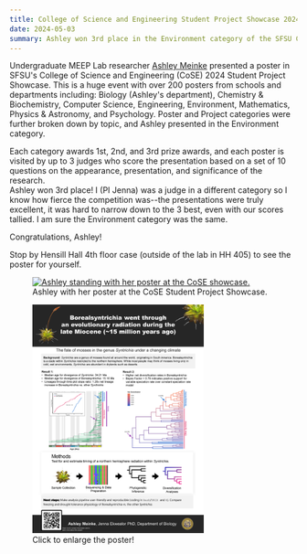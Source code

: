 ```yaml
---
title: College of Science and Engineering Student Project Showcase 2024
date: 2024-05-03
summary: Ashley won 3rd place in the Environment category of the SFSU College of Science and Engineering 2024 Student Project Showcase!
---
```


Undergraduate MEEP Lab researcher [Ashley Meinke](../../../author/ashley-meinke/) presented a poster in SFSU's College of Science and Engineering (CoSE) 2024 Student Project Showcase. 
This is a huge event with over 200 posters from schools and departments including: Biology (Ashley's department), Chemistry & Biochemistry, Computer Science, Engineering, Environment, Mathematics, Physics & Astronomy, and Psychology. 
Poster and Project categories were further broken down by topic, and Ashley presented in the Environment category. 

Each category awards 1st, 2nd, and 3rd prize awards, and each poster is visited by up to 3 judges who score the presentation based on a set of 10 questions on the appearance, presentation, and significance of the research.  
Ashley won 3rd place! I (PI Jenna) was a judge in a different category so I know how fierce the competition was--the presentations were truly excellent, it was hard to narrow down to the 3 best, even with our scores tallied.
I am sure the Environment category was the same. 

Congratulations, Ashley!

Stop by Hensill Hall 4th floor case (outside of the lab in HH 405) to see the poster for yourself. 

<figure>
<a href="Ashley_poster.jpg/"><img
src="Ashley_poster.jpg" alt="Ashley standing with her poster at the CoSE showcase." style="width: 300px; "></a>
  <img src="" width="200">
  <figcaption>Ashley with her poster at the CoSE Student Project Showcase.
</figcaption>
</figure>


<figure>
<a href="poster.png/"><img
src="poster.png" alt="Ashley standing with her poster at the CoSE showcase." style="width: 300px; "></a>
  <img src="" width="200">
  <figcaption>Click to enlarge the poster!
</figcaption>
</figure>